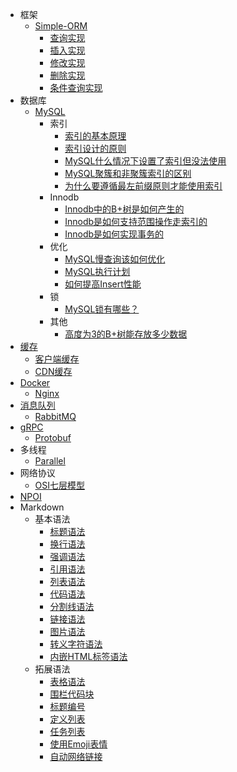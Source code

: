 - 框架
  - [Simple-ORM](Simple-ORM/Simple-ORM.md)
    - [查询实现](Simple-ORM/Search.md)
    - [插入实现](Simple-ORM/Insert.md)
    - [修改实现](Simple-ORM/Update.md)
    - [删除实现](Simple-ORM/Delete.md)
    - [条件查询实现](Simple-ORM/SearchByCondition.md)
- 数据库
  - [MySQL](MySQL/MySQL.md)
    - 索引
      - [索引的基本原理](MySQL/索引的基本原理.md)
      - [索引设计的原则](MySQL/索引设计的原则.md)
      - [MySQL什么情况下设置了索引但没法使用](MySQL/MySQL什么情况下设置了索引但没法使用.md)
      - [MySQL聚簇和非聚簇索引的区别](MySQL/MySQL聚簇和非聚簇索引的区别.md)
      - [为什么要遵循最左前缀原则才能使用索引](MySQL/为什么要遵循最左前缀原则才能使用索引.md)
    - Innodb
      - [Innodb中的B+树是如何产生的](MySQL/Innodb中的B+树是如何产生的.md)
      - [Innodb是如何支持范围操作走索引的](MySQL/Innodb是如何支持范围操作走索引的.md)
      - [Innodb是如何实现事务的](MySQL/Innodb是如何实现事务的.md)
    - 优化
      - [MySQL慢查询该如何优化](MySQL/MySQL慢查询该如何优化.md)
      - [MySQL执行计划](MySQL/MySQL执行计划.md)
      - [如何提高Insert性能](MySQL/如何提高Insert性能.md)
    - 锁
      - [MySQL锁有哪些？](MySQL/MySQL锁有哪些？.md)
    - 其他
      - [高度为3的B+树能存放多少数据](MySQL/高度为3的B+树能存放多少数据.md)
- [缓存](Cache/Cache.md)
  - [客户端缓存](Cache/客户端缓存.md)
  - [CDN缓存](Cache/CDN缓存.md)
- [Docker](Docker/Docker.md)
  - [Nginx](Docker/Nginx.md)
- [消息队列](消息队列/消息队列.md)
  - [RabbitMQ](消息队列/RabbitMQ.md)
- [gRPC](gRPC/gRPC.md)
  - [Protobuf](gRPC/Protobuf.md)
- 多线程
  - [Parallel](多线程/Parallel.md)
- 网络协议
  - [OSI七层模型](网络协议/OSI七层模型.md)
- [NPOI](NPOI/NPOI.md)
- Markdown
  - 基本语法
    - [标题语法](Markdown/标题语法.md)
    - [换行语法](Markdown/换行语法.md)
    - [强调语法](Markdown/强调语法.md)
    - [引用语法](Markdown/引用语法.md)
    - [列表语法](Markdown/列表语法.md)
    - [代码语法](Markdown/代码语法.md)
    - [分割线语法](Markdown/分割线语法.md)
    - [链接语法](Markdown/链接语法.md)
    - [图片语法](Markdown/图片语法.md)
    - [转义字符语法](Markdown/转义字符语法.md)
    - [内嵌HTML标签语法](Markdown/内嵌HTML标签)
  - 拓展语法
    - [表格语法](Markdown/表格语法.md)
    - [围栏代码块](Markdown/围栏代码块.md)
    - [标题编号](Markdown/标题编号语法.md)
    - [定义列表](Markdown/定义列表.md)
    - [任务列表](Markdown/任务列表语法.md)
    - [使用Emoji表情](Markdown/使用Emoji表情.md)
    - [自动网络链接](Markdown/自动网址链接.md)
